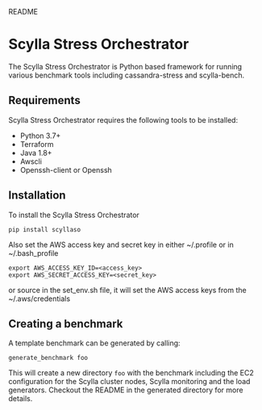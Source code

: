 README

# Scylla Stress Orchestrator

The Scylla Stress Orchestrator is Python based framework for running various benchmark 
tools including cassandra-stress and scylla-bench.

## Requirements

Scylla Stress Orchestrator requires the following tools to be installed:
- Python 3.7+
- Terraform
- Java 1.8+
- Awscli
- Openssh-client or Openssh

## Installation

To install the Scylla Stress Orchestrator

```
pip install scyllaso
```

Also set the AWS access key and secret key in either ~/.profile or in ~/.bash_profile

```
export AWS_ACCESS_KEY_ID=<access_key>
export AWS_SECRET_ACCESS_KEY=<secret_key>

```

or source in the set_env.sh file, it will set the AWS access keys from the ~/.aws/credentials

## Creating a benchmark

A template benchmark can be generated by calling:
```
generate_benchmark foo
```
This will create a new directory `foo` with the benchmark including the EC2 configuration for
the Scylla cluster nodes, Scylla monitoring and the load generators. Checkout the README in the generated 
directory for more details.

